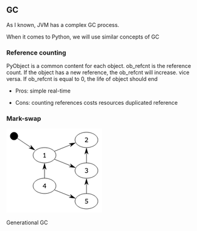 ## GC

As I known, JVM has a complex GC process.

When it comes to Python, we will use similar concepts of GC

### Reference counting

PyObject is a common content for each object. ob\_refcnt is the reference count. If the object has a new reference, the ob\_refcnt will increase. vice versa. If ob\_refcnt is equal to 0, the life of object should end

* Pros:  simple real-time

* Cons: counting references costs resources duplicated reference



### Mark-swap

![](/assets/import3.png)

Generational GC



